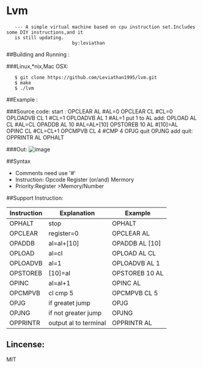 # Lvm

       --- A simple virtual machine based on cpu instruction set.Includes some DIY instructions,and it 
       is still updating.
                            by:leviathan
##Building and Running :

###Linux,*nix,Mac OSX:

       $ git clone https://github.com/Leviathan1995/lvm.git
       $ make
       $ ./lvm

##Example :

###Source code:
       start : OPCLEAR AL     #AL=0
               OPCLEAR CL     #CL=0
               OPLOADVB CL 1  #CL=1
               OPLOADVB AL 1  #AL=1     put 1 to AL
       add:    OPLOAD AL CL   #AL=CL
               OPADDB AL 10   #AL=AL+[10]
               OPSTOREB 10 AL #[10]=AL  
               OPINC CL       #CL=CL+1
               OPCMPVB CL 4   #CMP 4
               OPJG    quit
               OPJNG    add
       quit:   OPPRINTR AL
               OPHALT
               
###Out:
![image](https://github.com/Leviathan1995/lvm/raw/master/span.png)

##Syntax
- Comments need use '#'
- Instruction: Opcode Register (or/and) Mermory
- Priority:Register >Memory/Number
              
##Support Instruction:

| Instruction  | Explanation            |   Example        |
| ------------ | ---------------------- | -------------    |
|   OPHALT     |   stop                 |  OPHALT          |
|   OPCLEAR    |   register=0           |  OPCLEAR AL      |
|   OPADDB     |   al=al+[10]           |  OPADDB AL [10]  |
|   OPLOAD     |   al=cl                |  OPLOAD AL CL    |
|   OPLOADVB   |   al=1                 |  OPLOADVB AL 1   |
|   OPSTOREB   |   [10]=al              |  OPSTOREB 10 AL  |
|   OPINC      |   al=al+1              |  OPINC AL        |
|   OPCMPVB    |   cl cmp 5             |  OPCMPVB CL 5    |
|   OPJG       |   if greatet jump      |  OPJG            |
|   OPJNG      |   if not greater jump  |  OPJNG           |
|   OPPRINTR   |   output al to terminal|  OPPRINTR AL     |
<h2>Lincense:</h2>
    MIT
